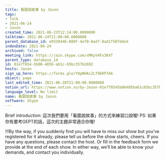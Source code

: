 ```yaml
---
title: 看圖說故事 by Jason
tags:
- Talk
- 2021-06-24
- Jason
created_time: 2021-06-23T12:14:00.0000000
talktime: 2021-06-24T21:00:00.0000000
parent_database_id: e9339446-880f-4ef0-8ad7-8ad1f507dded
indexDate: 2021-06-24
archived: false
meeting_link: https://join.skype.com/xMKyV4Fx3KXT
parent_type: database_id
id: 01e7f854-5b06-485b-a61c-65bc357b2692
hosts: Jason
sign_up_here: https://forms.gle/Y8pNHAc2Lf9bRP7A6
object: page
last_edited_time: 2021-06-28T21:00:00.0000000
notion_url: https://www.notion.so/by-Jason-01e7f8545b06485ba61c65bc357b2692
language_level: No limit
name: 看圖說故事 by Jason
software: Skype
---
```




Brief introduction: 這次我們要用「看圖說故事」的方式來練習口說喔!
PS: 如果你有要考GEPT的話，這次的主題非常適合你喔!

!!!By the way, if you suddenly find you will have to miss our show but you’ve registered for it already, please tell us before the show starts, cheers.
If you have any questions, please contact the host. Or fill in the feedback form we provide at the end of each show. In either way, we’ll be able to know your demands, and contact you individually.



